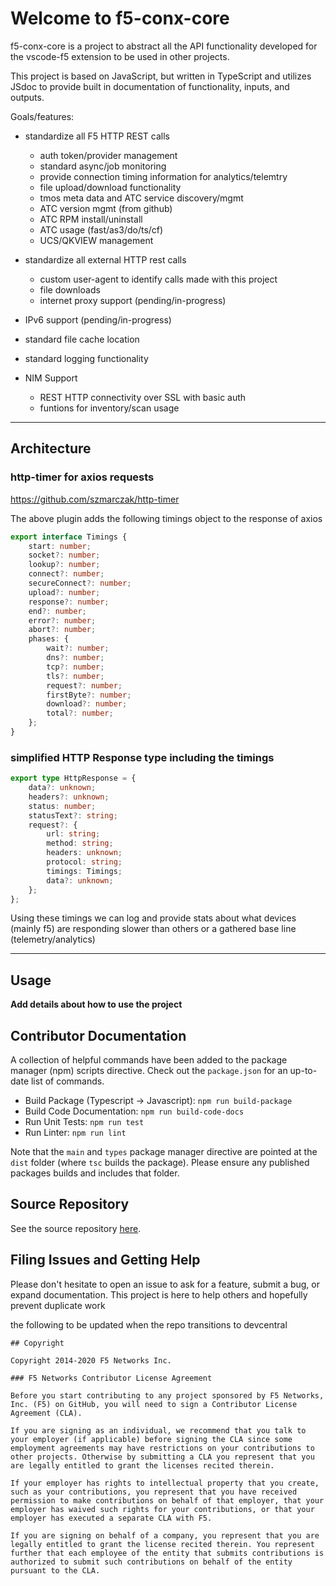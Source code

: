 # Welcome to f5-conx-core

f5-conx-core is a project to abstract all the API functionality developed for the vscode-f5 extension to be used in other projects.

This project is based on JavaScript, but written in TypeScript and utilizes JSdoc to provide built in documentation of functionality, inputs, and outputs.

Goals/features:

* standardize all F5 HTTP REST calls
  * auth token/provider management
  * standard async/job monitoring
  * provide connection timing information for analytics/telemtry
  * file upload/download functionality
  * tmos meta data and ATC service discovery/mgmt
  * ATC version mgmt (from github)
  * ATC RPM install/uninstall
  * ATC usage (fast/as3/do/ts/cf)
  * UCS/QKVIEW management
* standardize all external HTTP rest calls
  * custom user-agent to identify calls made with this project
  * file downloads
  * internet proxy support (pending/in-progress)
* IPv6 support (pending/in-progress)
* standard file cache location
* standard logging functionality

* NIM Support
  * REST HTTP connectivity over SSL with basic auth
  * funtions for inventory/scan usage

---

## Architecture

### http-timer for axios requests

<https://github.com/szmarczak/http-timer>

The above plugin adds the following timings object to the response of axios

```typescript
export interface Timings {
    start: number;
    socket?: number;
    lookup?: number;
    connect?: number;
    secureConnect?: number;
    upload?: number;
    response?: number;
    end?: number;
    error?: number;
    abort?: number;
    phases: {
        wait?: number;
        dns?: number;
        tcp?: number;
        tls?: number;
        request?: number;
        firstByte?: number;
        download?: number;
        total?: number;
    };
}
```

### simplified HTTP Response type including the timings

```typescript
export type HttpResponse = {
    data?: unknown;
    headers?: unknown;
    status: number;
    statusText?: string;
    request?: {
        url: string;
        method: string;
        headers: unknown;
        protocol: string;
        timings: Timings;
        data?: unknown;
    };
};
```

Using these timings we can log and provide stats about what devices (mainly f5) are responding slower than others or a gathered base line (telemetry/analytics)

---

## Usage

**Add details about how to use the project**

## Contributor Documentation

A collection of helpful commands have been added to the package manager (npm) scripts directive. Check out the `package.json` for an up-to-date list of commands.

* Build Package (Typescript -> Javascript): `npm run build-package`
* Build Code Documentation: `npm run build-code-docs`
* Run Unit Tests: `npm run test`
* Run Linter: `npm run lint`

Note that the `main` and `types` package manager directive are pointed at the `dist` folder (where `tsc` builds the package). Please ensure any published packages builds and includes that folder.

## Source Repository

See the source repository [here](https://github.com/------------).

## Filing Issues and Getting Help

Please don't hesitate to open an issue to ask for a feature, submit a bug, or expand documentation.  This project is here to help others and hopefully prevent duplicate work

the following to be updated when the repo transitions to devcentral

```text
## Copyright

Copyright 2014-2020 F5 Networks Inc.

### F5 Networks Contributor License Agreement

Before you start contributing to any project sponsored by F5 Networks, Inc. (F5) on GitHub, you will need to sign a Contributor License Agreement (CLA).  

If you are signing as an individual, we recommend that you talk to your employer (if applicable) before signing the CLA since some employment agreements may have restrictions on your contributions to other projects. Otherwise by submitting a CLA you represent that you are legally entitled to grant the licenses recited therein.  

If your employer has rights to intellectual property that you create, such as your contributions, you represent that you have received permission to make contributions on behalf of that employer, that your employer has waived such rights for your contributions, or that your employer has executed a separate CLA with F5.

If you are signing on behalf of a company, you represent that you are legally entitled to grant the license recited therein. You represent further that each employee of the entity that submits contributions is authorized to submit such contributions on behalf of the entity pursuant to the CLA.
```
